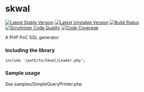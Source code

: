 skwal
=====

[![Latest Stable Version](https://poser.pugx.org/aztech/skwal/v/stable.png)](https://packagist.org/packages/aztech/skwal)
[![Latest Unstable Version](https://poser.pugx.org/aztech/skwal/v/unstable.png)](https://packagist.org/packages/aztech/skwal)
[![Build Status](https://travis-ci.org/aztech-dev/skwal.png?branch=master)](https://travis-ci.org/aztech-dev/skwal)
[![Scrutinizer Code Quality](https://scrutinizer-ci.com/g/aztech-dev/skwal/badges/quality-score.png?b=master)](https://scrutinizer-ci.com/g/aztech-dev/skwal/?branch=master)
[![Code Coverage](https://scrutinizer-ci.com/g/aztech-dev/skwal/badges/coverage.png?b=master)](https://scrutinizer-ci.com/g/aztech-dev/skwal/?branch=master)

A PHP PoC SQL generator

### Including the library

```
include '/path/to/Skwal/Loader.php';
```

### Sample usage

See samples/SimpleQueryPrinter.php
